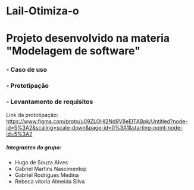 # Lail-Otimiza-o

# Projeto desenvolvido na materia "Modelagem de software" 

 ### - Caso de uso
 ### - Prototipação
 ### - Levantamento de requisitos
 
 Link da prototipação: https://www.figma.com/proto/u09ZLOHl2Nd9V8eEITABpk/Untitled?node-id=5%3A2&scaling=scale-down&page-id=0%3A1&starting-point-node-id=5%3A2
 
 
 ##### Integrantes do grupo:
 - Hugo de Souza Alves
 - Gabriel Martins Nascimentop
 - Gabriel Rodrigues Medina
 - Rebeca vitoria Almeida Silva
